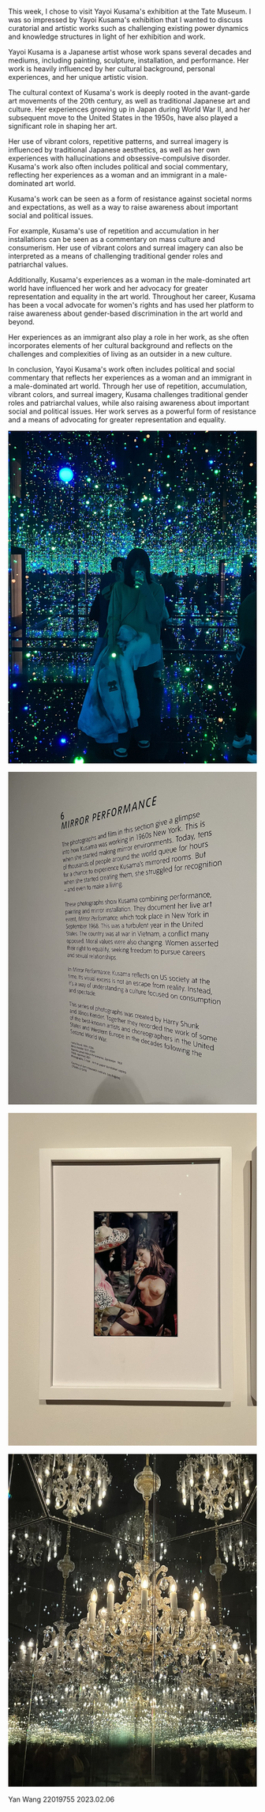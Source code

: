 This week, I chose to visit Yayoi Kusama's exhibition at the Tate Museum. I was so impressed by Yayoi Kusama's exhibition that I wanted to discuss curatorial and artistic works such as challenging existing power dynamics and knowledge structures in light of her exhibition and work.

Yayoi Kusama is a Japanese artist whose work spans several decades and mediums, including painting, sculpture, installation, and performance. Her work is heavily influenced by her cultural background, personal experiences, and her unique artistic vision.

The cultural context of Kusama's work is deeply rooted in the avant-garde art movements of the 20th century, as well as traditional Japanese art and culture. Her experiences growing up in Japan during World War II, and her subsequent move to the United States in the 1950s, have also played a significant role in shaping her art.

Her use of vibrant colors, repetitive patterns, and surreal imagery is influenced by traditional Japanese aesthetics, as well as her own experiences with hallucinations and obsessive-compulsive disorder. Kusama's work also often includes political and social commentary, reflecting her experiences as a woman and an immigrant in a male-dominated art world.

Kusama's work can be seen as a form of resistance against societal norms and expectations, as well as a way to raise awareness about important social and political issues.

For example, Kusama's use of repetition and accumulation in her installations can be seen as a commentary on mass culture and consumerism. Her use of vibrant colors and surreal imagery can also be interpreted as a means of challenging traditional gender roles and patriarchal values.

Additionally, Kusama's experiences as a woman in the male-dominated art world have influenced her work and her advocacy for greater representation and equality in the art world. Throughout her career, Kusama has been a vocal advocate for women's rights and has used her platform to raise awareness about gender-based discrimination in the art world and beyond.

Her experiences as an immigrant also play a role in her work, as she often incorporates elements of her cultural background and reflects on the challenges and complexities of living as an outsider in a new culture.

In conclusion, Yayoi Kusama's work often includes political and social commentary that reflects her experiences as a woman and an immigrant in a male-dominated art world. Through her use of repetition, accumulation, vibrant colors, and surreal imagery, Kusama challenges traditional gender roles and patriarchal values, while also raising awareness about important social and political issues. Her work serves as a powerful form of resistance and a means of advocating for greater representation and equality.

![](https://github.com/tomoko-tiba/Critical-Studies-Blog/blob/pics/961675952983_.pic.jpg)

![](https://github.com/tomoko-tiba/Critical-Studies-Blog/blob/pics/971675952985_.pic.jpg)

![](https://github.com/tomoko-tiba/Critical-Studies-Blog/blob/pics/981675952987_.pic.jpg)

![](https://github.com/tomoko-tiba/Critical-Studies-Blog/blob/pics/991675952990_.pic.jpg)

Yan Wang 22019755
2023.02.06
